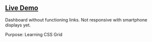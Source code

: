 ## **[Live Demo](https://engineman11.github.io/AdminDashboard/)**

Dashboard without functioning links. Not responsive with smartphone displays yet.

Purpose: Learning CSS Grid
